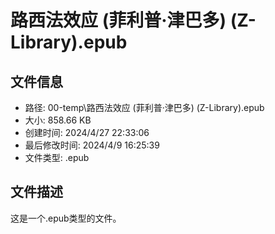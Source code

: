 ﻿# 路西法效应 (菲利普·津巴多) (Z-Library).epub

## 文件信息
- 路径: 00-temp\路西法效应 (菲利普·津巴多) (Z-Library).epub
- 大小: 858.66 KB
- 创建时间: 2024/4/27 22:33:06
- 最后修改时间: 2024/4/9 16:25:39
- 文件类型: .epub

## 文件描述
这是一个.epub类型的文件。

